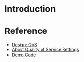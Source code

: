 # Introduction

# Reference

* [Design: QoS](https://design.ros2.org/articles/qos.html)
* [About Quality of Service Settings](https://index.ros.org/doc/ros2/Concepts/About-Quality-of-Service-Settings/)
* [Demo Code](https://github.com/ros2/demos/tree/master/quality_of_service_demo)